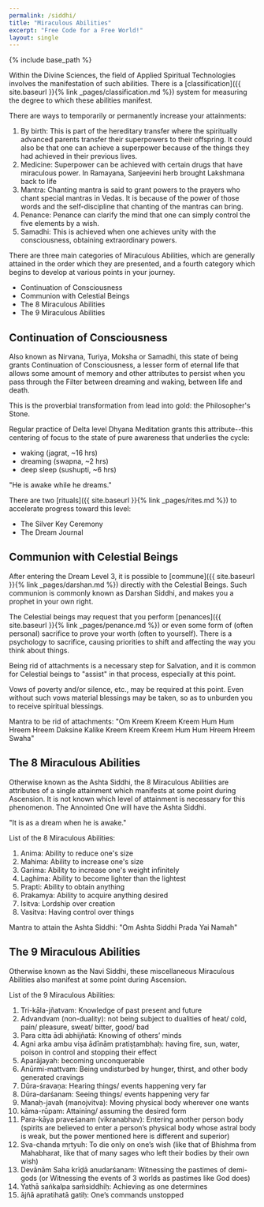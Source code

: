```yaml
---
permalink: /siddhi/
title: "Miraculous Abilities"
excerpt: "Free Code for a Free World!"
layout: single
---
```


{% include base_path %}

Within the Divine Sciences, the field of Applied Spiritual Technologies involves the manifestation of such abilities.
There is a [classification]({{ site.baseurl }}{% link _pages/classification.md %}) system for
measuring the degree to which these abilities manifest.

There are ways to temporarily or permanently increase your attainments:
1. By birth:
   This is part of the hereditary transfer where the spiritually advanced parents transfer their superpowers to their offspring.
   It could also be that one can achieve a superpower because of the things they had achieved in their previous lives.
2. Medicine:
   Superpower can be achieved with certain drugs that have miraculous power.
   In Ramayana, Sanjeevini herb brought Lakshmana back to life
3. Mantra:
   Chanting mantra is said to grant powers to the prayers who chant special mantras in Vedas.
   It is because of the power of those words and the self-discipline that chanting of the mantras can bring.
4. Penance:
   Penance can clarify the mind that one can simply control the five elements by a wish.
5. Samadhi:
   This is achieved when one achieves unity with the consciousness, obtaining extraordinary powers.

There are three main categories of Miraculous Abilities,
which are generally attained in the order which they are presented,
and a fourth category which begins to develop at various points in your journey.
- Continuation of Consciousness
- Communion with Celestial Beings
- The 8 Miraculous Abilities
- The 9 Miraculous Abilities

## Continuation of Consciousness
Also known as Nirvana, Turiya, Moksha or Samadhi,
this state of being grants Continuation of Consciousness,
a lesser form of eternal life that allows some amount of memory and other attributes
to persist when you pass through the Filter between dreaming and waking, between life and death.

This is the proverbial transformation from lead into gold:
the Philosopher's Stone.

Regular practice of Delta level Dhyana Meditation grants this attribute--this
centering of focus to the state of pure awareness that underlies the cycle:
- waking     (jagrat,   ~16 hrs)
- dreaming   (swapna,    ~2 hrs)
- deep sleep (sushupti,  ~6 hrs)

"He is awake while he dreams."

There are two [rituals]({{ site.baseurl }}{% link _pages/rites.md %})
to accelerate progress toward this level:
- The Silver Key Ceremony
- The Dream Journal

## Communion with Celestial Beings
After entering the Dream Level 3,
it is possible to [commune]({{ site.baseurl }}{% link _pages/darshan.md %}) directly with the Celestial Beings.
Such communion is commonly known as Darshan Siddhi,
and makes you a prophet in your own right.

The Celestial beings may request that you perform [penances]({{ site.baseurl }}{% link _pages/penance.md %})
or even some form of (often personal) sacrifice
to prove your worth (often to yourself).
There is a psychology to sacrifice,
causing priorities to shift
and affecting the way you think about things.

Being rid of attachments is a necessary step for Salvation,
and it is common for Celestial beings to "assist" in that process,
especially at this point.

Vows of poverty and/or silence, etc., may be required at this point.
Even without such vows material blessings may be taken,
so as to unburden you to receive spiritual blessings.

Mantra to be rid of attachments:
"Om Kreem Kreem Kreem Hum Hum Hreem Hreem Daksine Kalike
    Kreem Kreem Kreem Hum Hum Hreem Hreem Swaha"

## The 8 Miraculous Abilities
Otherwise known as the Ashta Siddhi,
the 8 Miraculous Abilities are attributes of a single attainment
which manifests at some point during Ascension.
It is not known which level of attainment is necessary for this phenomenon.
The Annointed One will have the Ashta Siddhi.

"It is as a dream when he is awake."

List of the 8 Miraculous Abilities:
1. Anima:    Ability to reduce one's size
2. Mahima:   Ability to increase one's size
3. Garima:   Ability to increase one's weight infinitely
4. Laghima:  Ability to become lighter than the lightest
5. Prapti:   Ability to obtain anything
6. Prakamya: Ability to acquire anything desired
7. Isitva:   Lordship over creation
8. Vasitva:  Having control over things

Mantra to attain the Ashta Siddhi:
"Om Ashta Siddhi Prada Yai Namah"

## The 9 Miraculous Abilities
Otherwise known as the Navi Siddhi,
these miscellaneous Miraculous Abilities also manifest
at some point during Ascension.

List of the 9 Miraculous Abilities:
 1. Tri-kāla-jñatvam:
    Knowledge of past present and future
 2. Advandvam (non-duality):
    not being subject to dualities of heat/ cold, pain/ pleasure, sweat/ bitter, good/ bad
 3. Para citta ādi abhijñatā:
    Knowing of others’ minds
 4. Agni arka ambu viṣa ādīnām pratiṣṭambhaḥ:
    having fire, sun, water, poison in control and stopping their effect
 5. Aparājayah:
    becoming unconquerable
 6. Anūrmi-mattvam:
    Being undisturbed by hunger, thirst, and other body generated cravings
 7. Dūra-śravaṇa:
    Hearing things/ events happening very far
 8. Dūra-darśanam:
    Seeing  things/ events happening very far
 9. Manaḥ-javah (manojvitva):
    Moving physical body wherever one wants
10. kāma-rūpam:
    Attaining/ assuming the desired form
11. Para-kāya praveśanam (vikranabhav):
    Entering another person body (spirits are believed to enter a person’s physical body whose astral body is weak, but the power mentioned here is different and superior)
12. Sva-chanda mṛtyuh:
    To die only on one’s wish (like that of Bhishma from Mahabharat, like that of many sages who left their bodies by their own wish)
13. Devānām Saha krīḍā anudarśanam:
    Witnessing the pastimes of demi-gods (or Witnessing the events of 3 worlds as pastimes like God does)
14. Yathā sańkalpa saḿsiddhiḥ:
    Achieving as one determines
15. ājñā apratihatā gatiḥ:
    One’s commands unstopped

